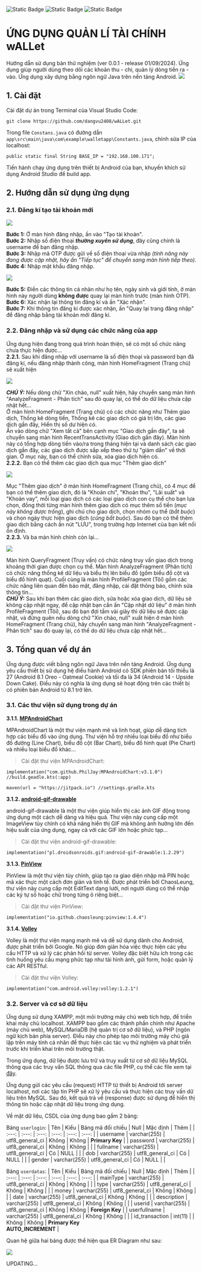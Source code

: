 ![Static Badge](https://img.shields.io/badge/version-0.0.1-blue)
![Static Badge](https://img.shields.io/badge/release-02%2F09%2F2024-blue)
![Static Badge](https://img.shields.io/badge/build-partial%20success-orange)

# ỨNG DỤNG QUẢN LÍ TÀI CHÍNH wALLet
Hướng dẫn sử dụng bản thử nghiệm (ver 0.0.1 - release 01/09/2024). Ứng dụng giúp người dùng theo dõi các khoản thu - chi, quản lý dòng tiền ra - vào. Ứng dụng xây dựng bằng ngôn ngữ Java trên nền tảng Android.
<img src="https://github.com/dangvu2408/wALLet/blob/master/app/src/main/res/drawable/fullbanner.png"> 

## 1. Cài đặt
Cài đặt dự án trong Terminal của Visual Studio Code: 
```
git clone https://github.com/dangvu2408/wALLet.git
``` 
Trong file `Constans.java` có đường dẫn `app\src\main\java\com\example\walletapp\Constants.java`, chỉnh sửa IP của localhost:
```
public static final String BASE_IP = "192.168.100.171";
```
Tiến hành chạy ứng dụng trên thiết bị Android của bạn, khuyến khích sử dụng Android Studio để build app. 

## 2. Hướng dẫn sử dụng ứng dụng
### 2.1. Đăng kí tạo tài khoản mới

<img src="https://github.com/dangvu2408/wALLet/blob/master/app/src/main/res/drawable/guide001.png"> 

**Bước 1:** Ở màn hình đăng nhập, ấn vào "Tạo tài khoản". \
**Bước 2:** Nhập số điện thoại ***thường xuyên sử dụng***, đây cũng chính là username để bạn đăng nhập. \
**Bước 3:** Nhập mã OTP được gửi về số điện thoại vừa nhập *(tính năng này đang được cập nhật, hãy ấn "Tiếp tục" để chuyển sang màn hình tiếp theo)*. \
**Bước 4:** Nhập mật khẩu đăng nhập.

<img src="https://github.com/dangvu2408/wALLet/blob/master/app/src/main/res/drawable/guide002.png"> 

**Bước 5:** Điền các thông tin cá nhân như họ tên, ngày sinh và giới tính, ở màn hình này người dùng **không được** quay lại màn hình trước (màn hình OTP). \
**Bước 6:** Xác nhận lại thông tin đăng kí và ấn "Xác nhận". \
**Bước 7:** Khi thông tin đăng kí được xác nhận, ấn "Quay lại trang đăng nhập" để đăng nhập bằng tài khoản mới đăng kí. 

### 2.2. Đăng nhập và sử dụng các chức năng của app
Ứng dụng hiện đang trong quá trình hoàn thiện, sẽ có một số chức năng chưa thực hiện được... \
**2.2.1.** Sau khi đăng nhập với username là số điện thoại và password bạn đã đăng kí, nếu đăng nhập thành công, màn hình HomeFragment (Trang chủ) sẽ xuất hiện

<img src="https://github.com/dangvu2408/wALLet/blob/master/app/src/main/res/drawable/guide003.png"> 

***CHÚ Ý:*** Nếu dòng chữ "Xin chào, null" xuất hiện, hãy chuyển sang màn hình "AnalyzeFragment - Phân tích" sau đó quay lại, có thể do dữ liệu chưa cập nhật hết... \
Ở màn hình HomeFragment (Trang chủ) có các chức năng như Thêm giao dịch, Thống kê dòng tiền, Thống kê các giao dịch có giá trị lớn, các giao dịch gần đây, Hiển thị số dư hiện có. \
Ấn vào dòng chữ "Xem tất cả" bên cạnh mục "Giao dịch gần đây", ta sẽ chuyển sang màn hình RecentTransActivity (Giao dịch gần đây). Màn hình này có tổng hợp dòng tiền vào/ra trong tháng hiện tại và danh sách các giao dịch gần đây, các giao dịch được sắp xếp theo thứ tự "giảm dần" về thời gian. Ở mục này, bạn có thể chỉnh sửa, xóa giao dịch hiện có. \
**2.2.2.** Bạn có thể thêm các giao dịch qua mục "Thêm giao dịch"

<img src="https://github.com/dangvu2408/wALLet/blob/master/app/src/main/res/drawable/guide004.png"> 

Mục "Thêm giao dịch" ở màn hình HomeFragment (Trang chủ), có 4 mục để bạn có thể thêm giao dịch, đó là "Khoản chi", "Khoản thu", "Lãi suất" và "Khoản vay", mỗi loại giao dịch có các loại giao dịch con cụ thể cho bạn lựa chọn, đồng thời từng màn hình thêm giao dịch có mục thêm số tiền (*mục này không được trống*), ghi chú cho giao dịch, chọn nhóm cụ thể (*bắt buộc*) và chọn ngày thực hiện giao dịch (*cũng bắt buộc*). Sau đó bạn có thể thêm giao dịch bằng cách ấn nút "LƯU", trong trường hợp Internet của bạn kết nối ổn định. \
**2.2.3.** Và ba màn hình chính còn lại...

<img src="https://github.com/dangvu2408/wALLet/blob/master/app/src/main/res/drawable/guide005.png"> 

Màn hình QueryFragment (Truy vấn) có chức năng truy vấn giao dịch trong khoảng thời gian được chọn cụ thể. Màn hình AnalyzeFragment (Phân tích) có chức năng thống kê dữ liệu và biểu thị lên biểu đồ (gồm biểu đồ cột và biểu đồ hình quạt). Cuối cùng là màn hình ProfileFragment (Tôi) gồm các chức năng liên quan đến bảo mật, đăng nhập, cài đặt thông báo, chỉnh sửa thông tin... \
***CHÚ Ý:*** Sau khi bạn thêm các giao dịch, sửa hoặc xóa giao dịch, dữ liệu sẽ không cập nhật ngay, để cập nhật bạn cần ấn "Cập nhật dữ liệu" ở màn hình ProfileFragment (Tôi), sau đó bạn đợi tầm vài giây thì dữ liệu sẽ được cập nhật, và đừng quên nếu dòng chữ "Xin chào, null" xuất hiện ở màn hình HomeFragment (Trang chủ), hãy chuyển sang màn hình "AnalyzeFragment - Phân tích" sau đó quay lại, có thể do dữ liệu chưa cập nhật hết... 

## 3. Tổng quan về dự án
Ứng dụng được viết bằng ngôn ngữ Java trên nền tảng Android. Ứng dụng yêu cầu thiết bị sử dụng hệ điều hành Android có SDK phiên bản tối thiểu là 27 (Android 8.1 Oreo - Oatmeal Cookie) và tối đa là 34 (Android 14 - Upside Down Cake). Điều này có nghĩa là ứng dụng sẽ hoạt động trên các thiết bị có phiên bản Android từ 8.1 trở lên.
### 3.1. Các thư viện sử dụng trong dự án
**3.1.1. [MPAndroidChart](https://github.com/PhilJay/MPAndroidChart)** 

MPAndroidChart là một thư viện mạnh mẽ và linh hoạt, giúp dễ dàng tích hợp các biểu đồ vào ứng dụng. Thư viện hỗ trợ nhiều loại biểu đồ như biểu đồ đường (Line Chart), biểu đồ cột (Bar Chart), biểu đồ hình quạt (Pie Chart) và nhiều loại biểu đồ khác... 
>Cài đặt thư viện MPAndroidChart: 
```
implementation("com.github.PhilJay:MPAndroidChart:v3.1.0") //build.geadle.kts(:app)
```
```
maven(url = "https://jitpack.io") //settings.gradle.kts
```
**3.1.2. [android-gif-drawable](https://github.com/koral--/android-gif-drawable)** 

android-gif-drawable là một thư viện giúp hiển thị các ảnh GIF động trong ứng dụng một cách dễ dàng và hiệu quả. Thư viện này cung cấp một ImageView tùy chỉnh có khả năng hiển thị GIF mà không ảnh hưởng lớn đến hiệu suất của ứng dụng, ngay cả với các GIF lớn hoặc phức tạp...  
>Cài đặt thư viện android-gif-drawable: 
```
implementation("pl.droidsonroids.gif:android-gif-drawable:1.2.29")
```
**3.1.3. [PinView](https://github.com/ChaosLeung/PinView)** 

PinView là một thư viện tùy chỉnh, giúp tạo ra giao diện nhập mã PIN hoặc mã xác thực một cách đơn giản và tinh tế. Được phát triển bởi ChaosLeung, thư viện này cung cấp một EditText dạng lưới, nơi người dùng có thể nhập các ký tự số hoặc chữ trong từng ô riêng biệt...  
>Cài đặt thư viện PinView: 
```
implementation("io.github.chaosleung:pinview:1.4.4")
```
**3.1.4. [Volley](https://google.github.io/volley/)** 

Volley là một thư viện mạng mạnh mẽ và dễ sử dụng dành cho Android, được phát triển bởi Google. Nó giúp đơn giản hóa việc thực hiện các yêu cầu HTTP và xử lý các phản hồi từ server. Volley đặc biệt hữu ích trong các tình huống yêu cầu mạng phức tạp như tải hình ảnh, gửi form, hoặc quản lý các API RESTful.  
>Cài đặt thư viện Volley: 
```
implementation("com.android.volley:volley:1.2.1")
```
### 3.2. Server và cơ sở dữ liệu
Ứng dụng sử dụng XAMPP, một môi trường máy chủ web tích hợp, để triển khai máy chủ localhost. XAMPP bao gồm các thành phần chính như Apache (máy chủ web), MySQL/MariaDB (hệ quản trị cơ sở dữ liệu), và PHP (ngôn ngữ kịch bản phía server). Điều này cho phép tạo môi trường máy chủ giả lập trên máy tính cá nhân để thực hiện các tác vụ thử nghiệm và phát triển trước khi triển khai trên môi trường thật.

Trong ứng dụng, dữ liệu được lưu trữ và truy xuất từ cơ sở dữ liệu MySQL thông qua các truy vấn SQL thông qua các file PHP, cụ thể các file xem tại [đây](https://github.com/dangvu2408/wALLet_app-BE).

Ứng dụng gửi các yêu cầu (request) HTTP từ thiết bị Android tới server localhost, nơi các tập tin PHP sẽ xử lý yêu cầu và thực hiện các truy vấn dữ liệu trên MySQL. Sau đó, kết quả trả về (response) được sử dụng để hiển thị thông tin hoặc cập nhật dữ liệu trong ứng dụng.

Về mặt dữ liệu, CSDL của ứng dụng bao gầm 2 bảng:

Bảng `userlogin`:
| Tên | Kiểu | Bảng mã đối chiếu | Null | Mặc định | Thêm |
| :---: | :---: | :---: | :---: | :---: | :---: |
| username | varchar(255) | utf8_general_ci | Không | Không | **Primary Key** |
| password | varchar(255) | utf8_general_ci | Không | Không | |
| fullname | varchar(255) | utf8_general_ci | Có | NULL | |
| dob | varchar(255) | utf8_general_ci | Có | NULL | |
| gender | varchar(255) | utf8_general_ci | Có | NULL | |

Bảng `userdatas`:
| Tên | Kiểu | Bảng mã đối chiếu | Null | Mặc định | Thêm |
| :---: | :---: | :---: | :---: | :---: | :---: |
| mainType | varchar(255) | utf8_general_ci | Không | Không |  |
| type | varchar(255) | utf8_general_ci | Không | Không | |
| money | varchar(255) | utf8_general_ci | Không | Không | |
| date | varchar(255) | utf8_general_ci | Không | Không | |
| description | varchar(255) | utf8_general_ci | Không | Không | |
| userid | varchar(255) | utf8_general_ci | Không | Không | **Foreign Key** |
| userfullname | varchar(255) | utf8_general_ci | Không | Không | |
| id_transaction | int(11) |  | Không | Không |  **Primary Key**<br>  **AUTO_INCREMENT** |

Quan hệ giữa hai bảng được thể hiện qua ER Diagram như sau: 

<img src="https://github.com/dangvu2408/wALLet/blob/master/app/src/main/res/drawable/er_diagram.jpg"> 

UPDATING...
